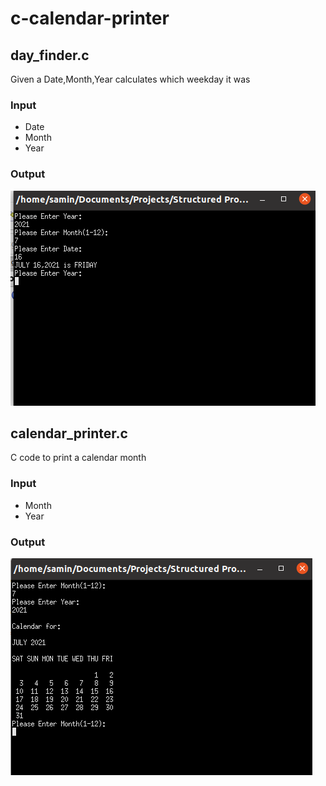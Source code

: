 # c-calendar-printer
## day_finder.c
Given a Date,Month,Year calculates which weekday it was
### Input
* Date
* Month
* Year
### Output
![day](images/day.jpg)
## calendar_printer.c
C code to print a calendar month
### Input
* Month
* Year
### Output
![calendar](images/calendar.jpg)
